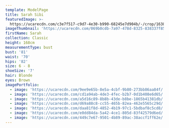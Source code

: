```yaml
---
template: ModelPage
title: Sarah Sibi
featuredImage: >-
  https://ucarecdn.com/c3e7f517-c9d7-4e30-b990-68245e7d904b/-/crop/1638x836/0,0/-/preview/
imageThumbnail: 'https://ucarecdn.com/069b0cdb-7a97-478d-8325-838337f85e3e/'
firstName: Sarah
collection: Classic
height: 168cm
measurementType: bust
bust: '81'
waist: '70'
hips: '82'
size: 6 - 8
shoeSize: '7'
hair: Blonde
eyes: Brown
imagePortfolio:
  - image: 'https://ucarecdn.com/9ee9e65b-8e5a-4cbf-9b80-273bb86aa84f/'
  - image: 'https://ucarecdn.com/cd1a94ab-4de3-4fec-b2b7-0d1b408e6d65/'
  - image: 'https://ucarecdn.com/a5d16c89-8b8b-43de-b8be-1865b41381db/'
  - image: 'https://ucarecdn.com/d69a88c8-cc55-465b-82ea-462e5565c29d/'
  - image: 'https://ucarecdn.com/daa81f8d-4852-4b19-97c1-5bdbaf8c5cd8/'
  - image: 'https://ucarecdn.com/e0dd84da-5a42-4ce1-805d-83f42579d6ed/'
  - image: 'https://ucarecdn.com/449c7e67-9501-4b89-89ac-38accf1ff62e/'
---
```


